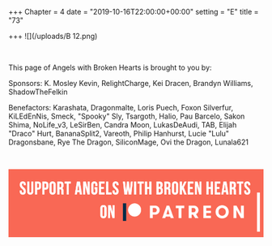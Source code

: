 +++
Chapter = 4
date = "2019-10-16T22:00:00+00:00"
setting = "E"
title = "73"

+++
![](/uploads/B 12.png)

<br>

<p align="left">This page of Angels with Broken Hearts is brought to you by:</p>

<p align="left">Sponsors: K. Mosley Kevin, RelightCharge, Kei Dracen, Brandyn Williams, ShadowTheFelkin </p>

<p align="left">Benefactors: Karashata, Dragonmalte, Loris Puech, Foxon Silverfur, KiLEdEnNis, Smeck, "Spooky" Sly, Tsargoth, Halio, Pau Barcelo, Sakon Shima, NoLife_v3, LeSirBen, Candra Moon, LukasDeAudi, TAB, Elijah "Draco" Hurt, BananaSplit2, Vareoth, Philip Hanhurst, Lucie "Lulu" Dragonsbane, Rye The Dragon, SiliconMage, Ovi the Dragon, Lunala621 </p> <br>

[![](/uploads/patreon-banner.jpg)](http://patreon.com/mbsaunders)